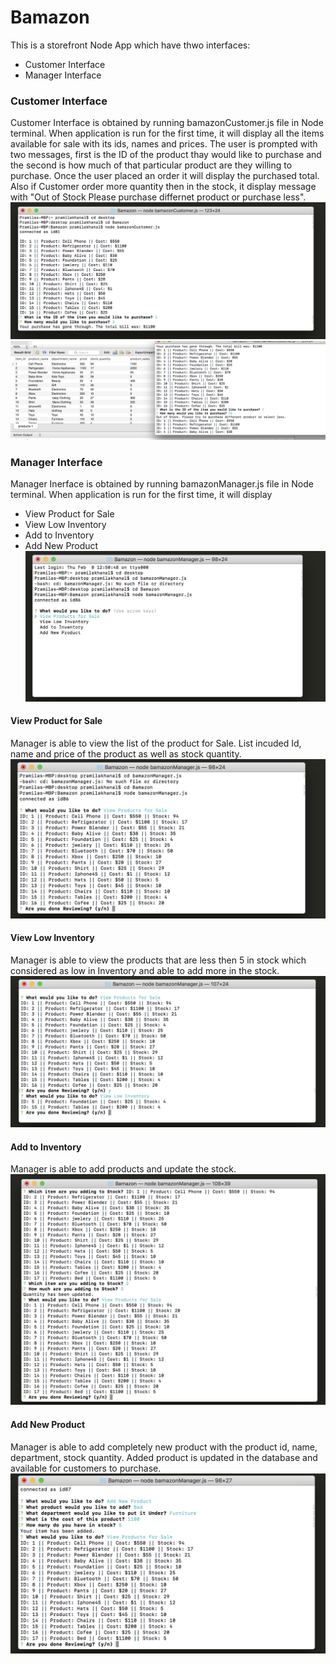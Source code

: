 # Bamazon

This is a storefront Node App which have thwo interfaces:
* Customer Interface 
* Manager Interface


### Customer Interface
Customer Interface is obtained by running bamazonCustomer.js file in Node terminal. When application is run for the first time, it will display all the items available for sale with its ids, names and prices. The user is prompted with two messages, first is the ID of the product thay would like to purchase and the second is how much of that particular product are they willing to purchase. Once the user placed an order it will display the purchased total. Also if Customer order more quantity then in the stock, it display message with "Out of Stock Please purchase differnet product or purchase less". 
![ScreenShot-1](/images/ScreenShot-1.png)
![ScreenShot-2](/images/ScreenShot-2.png)


### Manager Interface
Manager Inerface is obtained by running bamazonManager.js file in Node terminal. When application is run for the first time, it will display
* View Product for Sale
* View Low Inventory
* Add to Inventory
* Add New Product
![ScreenShot-3](/images/ScreenShot-3.png)
#### View Product for Sale
Manager is able to view the list of the product for Sale. List incuded Id, name and price of the product as well as stock quantity.
![ScreenShot-4](/images/ScreenShot-4.png)
#### View Low Inventory
Manager is able to view the products that are less then 5 in stock which considered as low in Inventory and able to add more in the stock.
![ScreenShot-5](/images/ScreenShot-5.png)
#### Add to Inventory
Manager is able to add products and update the stock.
![ScreenShot-6](/images/ScreenShot-6.png)
#### Add New Product
Manager is able to add completely new product with the product id, name, department, stock quantity. Added product is updated in the database and available for customers to purchase.
![ScreenShot-7](/images/ScreenShot-7.png)























































